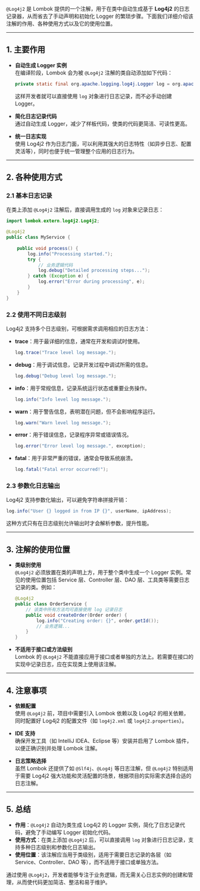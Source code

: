 `@Log4j2` 是 Lombok 提供的一个注解，用于在类中自动生成基于 **Log4j2** 的日志记录器，从而省去了手动声明和初始化 Logger 的繁琐步骤。下面我们详细介绍该注解的作用、各种使用方式以及它的使用位置。

---

## 1. 主要作用

- **自动生成 Logger 实例**  
    在编译阶段，Lombok 会为被 `@Log4j2` 注解的类自动添加如下代码：
    
    ```java
    private static final org.apache.logging.log4j.Logger log = org.apache.logging.log4j.LogManager.getLogger(TheClassName.class);
    ```
    
    这样开发者就可以直接使用 `log` 对象进行日志记录，而不必手动创建 Logger。
    
- **简化日志记录代码**  
    通过自动生成 Logger，减少了样板代码，使类的代码更简洁、可读性更高。
    
- **统一日志实现**  
    使用 Log4j2 作为日志门面，可以利用其强大的日志特性（如异步日志、配置灵活等），同时也便于统一管理整个应用的日志行为。
    

---

## 2. 各种使用方式

### 2.1 基本日志记录

在类上添加 `@Log4j2` 注解后，直接调用生成的 `log` 对象来记录日志：

```java
import lombok.extern.log4j2.Log4j2;

@Log4j2
public class MyService {
    
    public void process() {
        log.info("Processing started.");
        try {
            // 业务逻辑代码
            log.debug("Detailed processing steps...");
        } catch (Exception e) {
            log.error("Error during processing", e);
        }
    }
}
```

### 2.2 使用不同日志级别

Log4j2 支持多个日志级别，可根据需求调用相应的日志方法：

- **trace**：用于最详细的信息，通常在开发和调试时使用。
    
    ```java
    log.trace("Trace level log message.");
    ```
    
- **debug**：用于调试信息，记录开发过程中调试所需的信息。
    
    ```java
    log.debug("Debug level log message.");
    ```
    
- **info**：用于常规信息，记录系统运行状态或重要业务操作。
    
    ```java
    log.info("Info level log message.");
    ```
    
- **warn**：用于警告信息，表明潜在问题，但不会影响程序运行。
    
    ```java
    log.warn("Warn level log message.");
    ```
    
- **error**：用于错误信息，记录程序异常或错误情况。
    
    ```java
    log.error("Error level log message.", exception);
    ```
    
- **fatal**：用于非常严重的错误，通常会导致系统崩溃。
    
    ```java
    log.fatal("Fatal error occurred!");
    ```
    

### 2.3 参数化日志输出

Log4j2 支持参数化输出，可以避免字符串拼接开销：

```java
log.info("User {} logged in from IP {}", userName, ipAddress);
```

这种方式只有在日志级别允许输出时才会解析参数，提升性能。

---

## 3. 注解的使用位置

- **类级别使用**  
    `@Log4j2` 必须放置在类的声明上方，用于整个类中生成一个 Logger 实例。常见的使用位置包括 Service 层、Controller 层、DAO 层、工具类等需要日志记录的类。例如：
    
    ```java
    @Log4j2
    public class OrderService {
        // 该类中所有方法均可直接使用 log 记录日志
        public void createOrder(Order order) {
            log.info("Creating order: {}", order.getId());
            // 业务逻辑...
        }
    }
    ```
    
- **不适用于接口或方法级别**  
    Lombok 的 `@Log4j2` 不能直接应用于接口或者单独的方法上。若需要在接口的实现中记录日志，应在实现类上使用该注解。
    

---

## 4. 注意事项

- **依赖配置**  
    使用 `@Log4j2` 前，项目中需要引入 Lombok 依赖以及 Log4j2 的相关依赖，同时配置好 Log4j2 的配置文件（如 `log4j2.xml` 或 `log4j2.properties`）。
    
- **IDE 支持**  
    确保开发工具（如 IntelliJ IDEA、Eclipse 等）安装并启用了 Lombok 插件，以便正确识别并处理 Lombok 注解。
    
- **日志策略选择**  
    虽然 Lombok 还提供了如 `@Slf4j`、`@Log4j` 等日志注解，但 `@Log4j2` 特别适用于需要 Log4j2 强大功能和灵活配置的场景，根据项目的实际需求选择合适的日志注解。
    

---

## 5. 总结

- **作用**：`@Log4j2` 自动为类生成 Log4j2 的 Logger 实例，简化了日志记录代码，避免了手动编写 Logger 初始化代码。
- **使用方式**：在类上添加 `@Log4j2` 后，可以直接调用 `log` 对象进行日志记录，支持多种日志级别和参数化日志输出。
- **使用位置**：该注解应当用于类级别，适用于需要日志记录的各层（如 Service、Controller、DAO 等），而不适用于接口或单独方法。

通过使用 `@Log4j2`，开发者能够专注于业务逻辑，而无需关心日志实例的创建和管理，从而使代码更加简洁、整洁和易于维护。